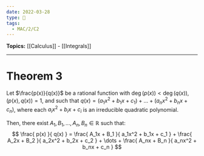 ```yaml
---
date: 2022-03-28
type: 🧠
tags:
  - MAC/2/C2
---
```


**Topics:** [[Calculus]] - [[Integrals]]

---

# Theorem 3

Let $\frac{p(x)}{q(x)}$ be a rational function with $\deg(p(x)) < \deg(q(x))$, $(p(x), q(x)) = 1$, and such that $q(x) = (a_1x^2 + b_1x + c_1) + \dots + (a_nx^2 + b_n x + c_n)$, where each $a_i x^2 + b_i x + c_i$ is an irreducible quadratic polynomial.

Then, there exist $A_1, B_1, \dots, A_n, B_n \in \mathbb{R}$ such that:
$$
\frac{ p(x) }{ q(x) } = \frac{ A_1x + B_1 }{ a_1x^2 + b_1x + c_1 } + \frac{ A_2x + B_2 }{ a_2x^2 + b_2x + c_2 } + \dots + \frac{ A_nx + B_n }{ a_nx^2 + b_nx + c_n }
$$
